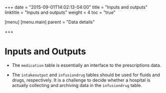 +++
date = "2015-09-01T14:02:13-04:00"
title = "Inputs and outputs"
linktitle = "Inputs and outputs"
weight = 4
toc = "true"

[menu]
[menu.main]
parent = "Data details"

+++

# Inputs and Outputs

* The `medication` table is essentially an interface to the prescriptions data.

* The `intakeoutput` and `infusiondrug` tables should be used for fluids and drugs, respectively. It is a challenge to decide whether a hospital is actually collecting and archiving data in the `infusiondrug` table.
